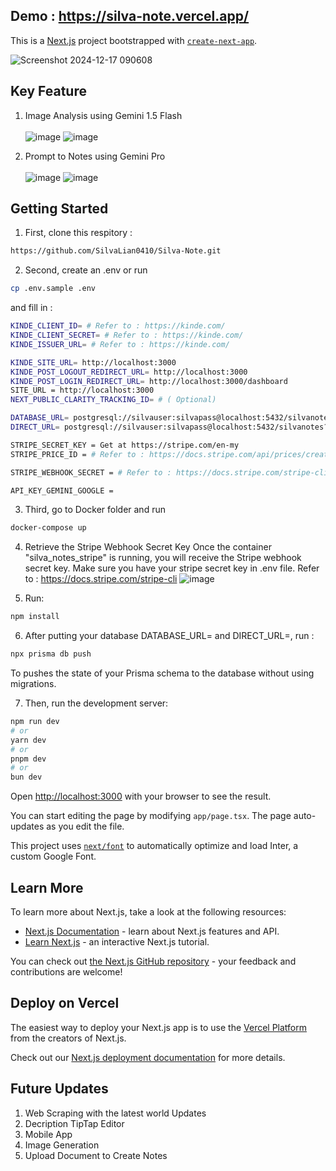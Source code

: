 ## Demo : https://silva-note.vercel.app/

This is a [Next.js](https://nextjs.org/) project bootstrapped with [`create-next-app`](https://github.com/vercel/next.js/tree/canary/packages/create-next-app).

![Screenshot 2024-12-17 090608](https://github.com/user-attachments/assets/198b1544-4302-4162-8275-96541bcf49dd)

## Key Feature
1. Image Analysis using Gemini 1.5 Flash <br><br>
![image](https://github.com/user-attachments/assets/ae4a7647-4ce2-4623-b698-a2756cb1e5b5)
![image](https://github.com/user-attachments/assets/bb456968-376d-4925-865d-c27f4437abf1)

3. Prompt to Notes using Gemini Pro <br><br>
![image](https://github.com/user-attachments/assets/e9d6466f-1c2b-42d7-8df3-f9f9b83d50ad)
![image](https://github.com/user-attachments/assets/3f01020f-25fe-404a-89e4-2cb3685d56d1)

## Getting Started

1. First, clone this respitory : 
```bash
https://github.com/SilvaLian0410/Silva-Note.git
```

2. Second, create an .env or run 
```bash
cp .env.sample .env
```

and fill in : 
```bash
KINDE_CLIENT_ID= # Refer to : https://kinde.com/
KINDE_CLIENT_SECRET= # Refer to : https://kinde.com/
KINDE_ISSUER_URL= # Refer to : https://kinde.com/

KINDE_SITE_URL= http://localhost:3000
KINDE_POST_LOGOUT_REDIRECT_URL= http://localhost:3000
KINDE_POST_LOGIN_REDIRECT_URL= http://localhost:3000/dashboard
SITE_URL = http://localhost:3000
NEXT_PUBLIC_CLARITY_TRACKING_ID= # ( Optional)

DATABASE_URL= postgresql://silvauser:silvapass@localhost:5432/silvanotes?schema=public
DIRECT_URL= postgresql://silvauser:silvapass@localhost:5432/silvanotes?schema=public

STRIPE_SECRET_KEY = Get at https://stripe.com/en-my
STRIPE_PRICE_ID = # Refer to : https://docs.stripe.com/api/prices/create

STRIPE_WEBHOOK_SECRET = # Refer to : https://docs.stripe.com/stripe-cli

API_KEY_GEMINI_GOOGLE =
```

3. Third, go to Docker folder and run 
```bash
docker-compose up
```

4. Retrieve the Stripe Webhook Secret Key
Once the container "silva_notes_stripe" is running, you will receive the Stripe webhook secret key. Make sure you have your stripe secret key in .env file. Refer to : https://docs.stripe.com/stripe-cli
![image](https://github.com/user-attachments/assets/fd433d85-126d-456e-b5ff-2fa9b4d171dd)

5. Run:
```bash
npm install
```

6. After putting your database DATABASE_URL= and DIRECT_URL=, run : 
```bash
npx prisma db push
```
To pushes the state of your Prisma schema to the database without using migrations.


7. Then, run the development server:

```bash
npm run dev
# or
yarn dev
# or
pnpm dev
# or
bun dev
```

Open [http://localhost:3000](http://localhost:3000) with your browser to see the result.

You can start editing the page by modifying `app/page.tsx`. The page auto-updates as you edit the file.

This project uses [`next/font`](https://nextjs.org/docs/basic-features/font-optimization) to automatically optimize and load Inter, a custom Google Font.

## Learn More

To learn more about Next.js, take a look at the following resources:

- [Next.js Documentation](https://nextjs.org/docs) - learn about Next.js features and API.
- [Learn Next.js](https://nextjs.org/learn) - an interactive Next.js tutorial.

You can check out [the Next.js GitHub repository](https://github.com/vercel/next.js/) - your feedback and contributions are welcome!

## Deploy on Vercel

The easiest way to deploy your Next.js app is to use the [Vercel Platform](https://vercel.com/new?utm_medium=default-template&filter=next.js&utm_source=create-next-app&utm_campaign=create-next-app-readme) from the creators of Next.js.

Check out our [Next.js deployment documentation](https://nextjs.org/docs/deployment) for more details.


## Future Updates

1. Web Scraping with the latest world Updates
2. Decription TipTap Editor
3. Mobile App
4. Image Generation 
5. Upload Document to Create Notes
